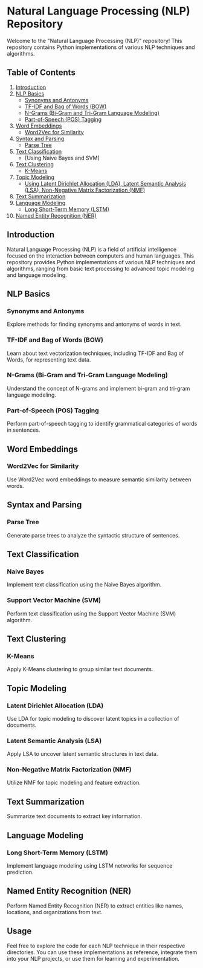 # Natural Language Processing (NLP) Repository

Welcome to the "Natural Language Processing (NLP)" repository! This repository contains Python implementations of various NLP techniques and algorithms.
## Table of Contents

1. [Introduction](#introduction)
2. [NLP Basics](#nlp-basics)
    - [Synonyms and Antonyms](#synonyms-and-antonyms)
    - [TF-IDF and Bag of Words (BOW)](#tf-idf-and-bag-of-words-bow)
    - [N-Grams (Bi-Gram and Tri-Gram Language Modeling)](#n-grams-bi-gram-and-tri-gram-language-modeling)
    - [Part-of-Speech (POS) Tagging](#part-of-speech-pos-tagging)
3. [Word Embeddings](#word-embeddings)
    - [Word2Vec for Similarity](#word2vec-for-similarity)
4. [Syntax and Parsing](#syntax-and-parsing)
    - [Parse Tree](#parse-tree)
5. [Text Classification](#text-classification)
    - [Using Naive Bayes and SVM]
6. [Text Clustering](#text-clustering)
    - [K-Means](#k-means)
7. [Topic Modeling](#topic-modeling)
    - [Using Latent Dirichlet Allocation (LDA), Latent Semantic Analysis (LSA), Non-Negative Matrix Factorization (NMF)](#latent-dirichlet-allocation-lda)
8. [Text Summarization](#text-summarization)
9. [Language Modeling](#language-modeling)
    - [Long Short-Term Memory (LSTM)](#long-short-term-memory-lstm)
10. [Named Entity Recognition (NER)](#named-entity-recognition-ner)

## Introduction

Natural Language Processing (NLP) is a field of artificial intelligence focused on the interaction between computers and human languages. This repository provides Python implementations of various NLP techniques and algorithms, ranging from basic text processing to advanced topic modeling and language modeling.

## NLP Basics

### Synonyms and Antonyms

Explore methods for finding synonyms and antonyms of words in text.

### TF-IDF and Bag of Words (BOW)

Learn about text vectorization techniques, including TF-IDF and Bag of Words, for representing text data.

### N-Grams (Bi-Gram and Tri-Gram Language Modeling)

Understand the concept of N-grams and implement bi-gram and tri-gram language modeling.

### Part-of-Speech (POS) Tagging

Perform part-of-speech tagging to identify grammatical categories of words in sentences.

## Word Embeddings

### Word2Vec for Similarity

Use Word2Vec word embeddings to measure semantic similarity between words.

## Syntax and Parsing

### Parse Tree

Generate parse trees to analyze the syntactic structure of sentences.

## Text Classification

### Naive Bayes

Implement text classification using the Naive Bayes algorithm.

### Support Vector Machine (SVM)

Perform text classification using the Support Vector Machine (SVM) algorithm.

## Text Clustering

### K-Means

Apply K-Means clustering to group similar text documents.

## Topic Modeling

### Latent Dirichlet Allocation (LDA)

Use LDA for topic modeling to discover latent topics in a collection of documents.

### Latent Semantic Analysis (LSA)

Apply LSA to uncover latent semantic structures in text data.

### Non-Negative Matrix Factorization (NMF)

Utilize NMF for topic modeling and feature extraction.

## Text Summarization

Summarize text documents to extract key information.

## Language Modeling

### Long Short-Term Memory (LSTM)

Implement language modeling using LSTM networks for sequence prediction.

## Named Entity Recognition (NER)

Perform Named Entity Recognition (NER) to extract entities like names, locations, and organizations from text.

## Usage

Feel free to explore the code for each NLP technique in their respective directories. You can use these implementations as reference, integrate them into your NLP projects, or use them for learning and experimentation.
